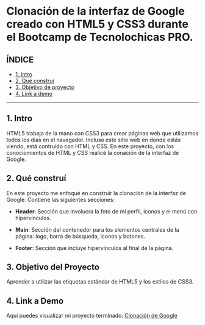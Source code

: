 # Clonación de la interfaz de Google creado con HTML5 y CSS3 durante el Bootcamp de Tecnolochicas PRO.

## **ÍNDICE**

* [1. Intro](#)
* [2. Qué construí](#)
* [3. Objetivo de proyecto](#)
* [4. Link a demo](#)

****

## 1. Intro
HTML5 trabaja de la mano con CSS3 para crear páginas web que utilizamos todos los dias en el navegador. Incluso este sitio web en donde estás viendo, está contruido con HTML y CSS. En este proyecto, con los conociomientos de HTML y CSS realicé la conación de la interfaz de Google.

## 2. Qué construí

En este proyecto me enfoqué en construir la clonación de la interfaz de Google. Contiene las siguientes secciones:

* **Header**: Sección que involucra la foto de mi perfil, iconos y el menú con hipervínculos.

* **Main**: Sección del contenedor para los elementos centrales de la página: logo, barra de búsqueda, iconos y botones.

* **Footer**: Sección que incluye hipervínculos al final de la página.

## 3. Objetivo del Proyecto
Aprender a utilizar las etiquetas estándar de HTML5 y los estilos de CSS3.

## 4. Link a Demo
Aquí puedes visualizar mi proyecto terminado: [Clonación de Google](https://maffigoogle.netlify.app/)
